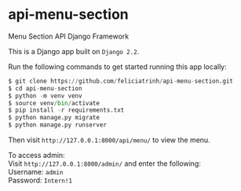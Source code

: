 # api-menu-section
Menu Section API Django Framework

This is a Django app built on `Django 2.2`. 

Run the following commands to get started running this app locally: 
```python
$ git clone https://github.com/feliciatrinh/api-menu-section.git  
$ cd api-menu-section  
$ python -m venv venv  
$ source venv/bin/activate  
$ pip install -r requirements.txt  
$ python manage.py migrate  
$ python manage.py runserver
```

Then visit `http://127.0.0.1:8000/api/menu/` to view the menu.   

To access admin:  
Visit `http://127.0.0.1:8000/admin/` and enter the following:  
Username: `admin`  
Password: `Intern!1`  
